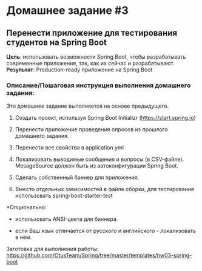 # Домашнее задание #3
## Перенести приложение для тестирования студентов на Spring Boot

**Цель**: использовать возможности Spring Boot, чтобы разрабатывать современные приложения, так, как их сейчас и разрабатывают.  
**Результат**: Production-ready приложение на Spring Boot


### Описание/Пошаговая инструкция выполнения домашнего задания:

Это домашнее задание выполняется на основе предыдущего.


1. Создать проект, используя Spring Boot Initializr (https://start.spring.io)

2. Перенести приложение проведения опросов из прошлого домашнего задания.

3. Перенести все свойства в application.yml

4. Локализовать выводимые сообщения и вопросы (в CSV-файле). MesageSource должен быть из автоконфигурации Spring Boot.

5. Сделать собственный баннер для приложения.

6. Вместо отдельных зависимостей в файле сборки, для тестирования использовать spring-boot-starter-test


*Опционально:

- использовать ANSI-цвета для баннера.

- если Ваш язык отличается от русского и английского - локализовать в нём.


Заготовка для выполнения работы: https://github.com/OtusTeam/Spring/tree/master/templates/hw03-spring-boot


